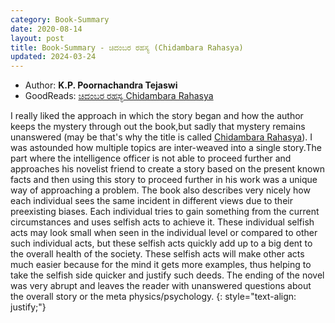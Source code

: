 ```yaml
---
category: Book-Summary
date: 2020-08-14
layout: post
title: Book-Summary - ಚಿದಂಬರ ರಹಸ್ಯ (Chidambara Rahasya)
updated: 2024-03-24
---
```


- Author: **K.P. Poornachandra Tejaswi**
- GoodReads: [ಚಿದಂಬರ ರಹಸ್ಯ Chidambara Rahasya](https://www.goodreads.com/book/show/13633552-chidambara-rahasya)

I really liked the approach in which the story began and how the author keeps the mystery through out the book,but sadly that mystery remains unanswered (may be that's why the title is called [Chidambara Rahasya](https://en.wikipedia.org/wiki/Chidambara_Rahasiyam)). I was astounded how multiple topics are inter-weaved into a single story.The part where the intelligence officer is not able to proceed further and approaches his novelist friend to create a story based on the present known facts and then using this story to proceed further in his work was a unique way of approaching a problem. The book also describes very nicely how each individual sees the same incident in different views due to their preexisting biases. Each individual tries to gain something from the current circumstances and uses selfish acts to achieve it. These individual selfish acts may look small when seen in the individual level or compared to other such individual acts, but these selfish acts quickly add up to a big dent to the overall health of the society. These selfish acts will make other acts much easier because for the mind it gets more examples, thus helping to take the selfish side quicker and justify such deeds. The ending of the novel was very abrupt and leaves the reader with unanswered questions about the overall story or the meta physics/psychology.
{: style="text-align: justify;"}